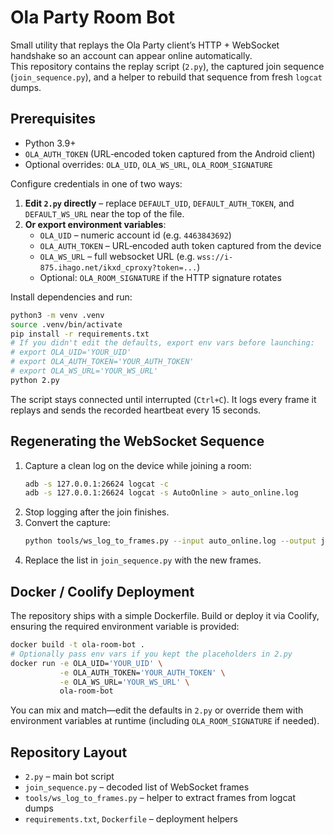# Ola Party Room Bot

Small utility that replays the Ola Party client’s HTTP + WebSocket handshake so an account can appear online automatically.  
This repository contains the replay script (`2.py`), the captured join sequence (`join_sequence.py`), and a helper to rebuild that sequence from fresh `logcat` dumps.

## Prerequisites

- Python 3.9+
- `OLA_AUTH_TOKEN` (URL‑encoded token captured from the Android client)
- Optional overrides: `OLA_UID`, `OLA_WS_URL`, `OLA_ROOM_SIGNATURE`

Configure credentials in one of two ways:

1. **Edit `2.py` directly** – replace `DEFAULT_UID`, `DEFAULT_AUTH_TOKEN`, and `DEFAULT_WS_URL` near the top of the file.
2. **Or export environment variables**:
   - `OLA_UID` – numeric account id (e.g. `4463843692`)
   - `OLA_AUTH_TOKEN` – URL‑encoded auth token captured from the device
   - `OLA_WS_URL` – full websocket URL (e.g. `wss://i-875.ihago.net/ikxd_cproxy?token=...`)
   - Optional: `OLA_ROOM_SIGNATURE` if the HTTP signature rotates

Install dependencies and run:

```bash
python3 -m venv .venv
source .venv/bin/activate
pip install -r requirements.txt
# If you didn't edit the defaults, export env vars before launching:
# export OLA_UID='YOUR_UID'
# export OLA_AUTH_TOKEN='YOUR_AUTH_TOKEN'
# export OLA_WS_URL='YOUR_WS_URL'
python 2.py
```

The script stays connected until interrupted (`Ctrl+C`). It logs every frame it replays and sends the recorded heartbeat every 15 seconds.

## Regenerating the WebSocket Sequence

1. Capture a clean log on the device while joining a room:
   ```bash
   adb -s 127.0.0.1:26624 logcat -c
   adb -s 127.0.0.1:26624 logcat -s AutoOnline > auto_online.log
   ```
2. Stop logging after the join finishes.
3. Convert the capture:
   ```bash
   python tools/ws_log_to_frames.py --input auto_online.log --output join_sequence.pylist
   ```
4. Replace the list in `join_sequence.py` with the new frames.

## Docker / Coolify Deployment

The repository ships with a simple Dockerfile. Build or deploy it via Coolify, ensuring the required environment variable is provided:

```bash
docker build -t ola-room-bot .
# Optionally pass env vars if you kept the placeholders in 2.py
docker run -e OLA_UID='YOUR_UID' \
           -e OLA_AUTH_TOKEN='YOUR_AUTH_TOKEN' \
           -e OLA_WS_URL='YOUR_WS_URL' \
           ola-room-bot
```

You can mix and match—edit the defaults in `2.py` or override them with environment variables at runtime (including `OLA_ROOM_SIGNATURE` if needed).

## Repository Layout

- `2.py` – main bot script
- `join_sequence.py` – decoded list of WebSocket frames
- `tools/ws_log_to_frames.py` – helper to extract frames from logcat dumps
- `requirements.txt`, `Dockerfile` – deployment helpers
